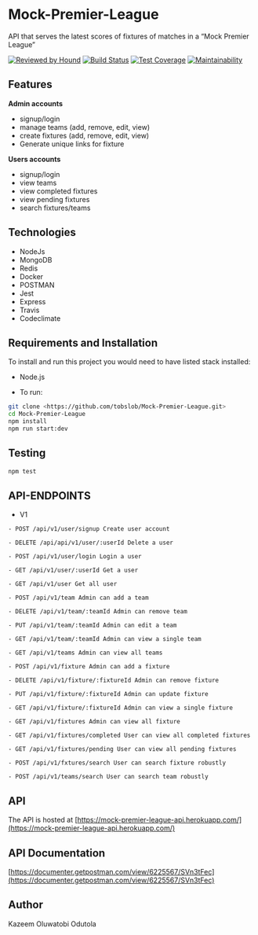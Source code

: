 # Mock-Premier-League
API that serves the latest scores of fixtures of matches in a “Mock Premier League”

[![Reviewed by Hound](http://img.shields.io/badge/Reviewed%20By-Hound-%23a874d1)](https://houndci.com)
[![Build Status](https://travis-ci.org/tobslob/Mock-Premier-League.svg?branch=master)](https://travis-ci.org/tobslob/Mock-Premier-League.svg?branch=master)
[![Test Coverage](https://api.codeclimate.com/v1/badges/1f78f6d74b35d99749f3/test_coverage)](https://codeclimate.com/github/tobslob/Mock-Premier-League/test_coverage)
[![Maintainability](https://api.codeclimate.com/v1/badges/1f78f6d74b35d99749f3/maintainability)](https://codeclimate.com/github/tobslob/Mock-Premier-League/maintainability)

## Features

**Admin accounts**
- signup/login
- manage teams (add, remove, edit, view)
- create fixtures (add, remove, edit, view)
- Generate unique links for fixture

**Users accounts**

- signup/login
- view teams
- view completed fixtures
- view pending fixtures
- search fixtures/teams

## Technologies

- NodeJs
- MongoDB
- Redis
- Docker
- POSTMAN
- Jest
- Express
- Travis
- Codeclimate

## Requirements and Installation

To install and run this project you would need to have listed stack installed:

- Node.js

- To run:

```sh
git clone <https://github.com/tobslob/Mock-Premier-League.git>
cd Mock-Premier-League
npm install
npm run start:dev
```

## Testing

```sh
npm test
```

## API-ENDPOINTS

- V1

`- POST /api/v1/user/signup Create user account`

`- DELETE /api/api/v1/user/:userId Delete a user`

`- POST /api/v1/user/login Login a user`

`- GET /api/v1/user/:userId Get a user`

`- GET /api/v1/user Get all user`

`- POST /api/v1/team Admin can add a team`

`- DELETE /api/v1/team/:teamId Admin can remove team`

`- PUT /api/v1/team/:teamId Admin can edit a team`

`- GET /api/v1/team/:teamId Admin can view a single team`

`- GET /api/v1/teams Admin can view all teams`

`- POST /api/v1/fixture Admin can add a fixture`

`- DELETE /api/v1/fixture/:fixtureId Admin can remove fixture`

`- PUT /api/v1/fixture/:fixtureId Admin can update fixture`

`- GET /api/v1/fixture/:fixtureId Admin can view a single fixture`

`- GET /api/v1/fixtures Admin can view all fixture`

`- GET /api/v1/fixtures/completed User can view all completed fixtures`

`- GET /api/v1/fixtures/pending User can view all pending fixtures`

`- POST /api/v1/fxtures/search User can search fixture robustly`

`- POST /api/v1/teams/search User can search team robustly`

## API

The API is hosted at
[https://mock-premier-league-api.herokuapp.com/](https://mock-premier-league-api.herokuapp.com/)

## API Documentation

[https://documenter.getpostman.com/view/6225567/SVn3tFec](https://documenter.getpostman.com/view/6225567/SVn3tFec)

## Author

Kazeem Oluwatobi Odutola
